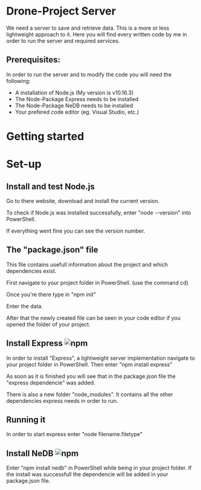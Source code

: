 # Drone-Project Server

We need a server to save and retrieve data. This is a more or less lightweight approach to it.
Here you will find every written code by me in order to run the server and required services.

## Prerequisites:

In order to run the server and to modify the code you will need the following:
 
 - A installation of Node.js (My version is v10.16.3)
 - The Node-Package Express needs to be installed
 - The Node-Package NeDB needs to be installed
 - Your prefered code editor (eg. Visual Studio, etc.)




# Getting started

# Set-up

## Install and test Node.js

Go to there website, download and install the current version.

To check if Node.js was installed successfully, enter "node --version" into PowerShell.

If everything went fine you can see the version number.

## The "package.json" file

This file contains usefull information about the project and which dependencies exist.

First navigate to your project folder in PowerShell. (use the command cd)

Once you're there type in "npm init"

Enter the data.

After that the newly created file can be seen in your code editor if you opened the folder of your project.

## Install Express <img alt="npm" src="https://img.shields.io/npm/v/express">
In order to install "Express", a lightweight server implementation navigate to your project folder in PowerShell. 
Then enter "npm install express"

As soon as it is finished you will see that in the package.json file the "express dependencie" was added.

There is also a new folder "node_modules". It contains all the other dependencies express needs in order to run.


## Running it

In order to start express enter "node filename.filetype"

## Install NeDB <img alt="npm" src="https://img.shields.io/npm/v/nedb">
Enter "npm install nedb" in PowerShell while being in your project folder.
If the install was successfull the dependencie will be added in your package.json file.


